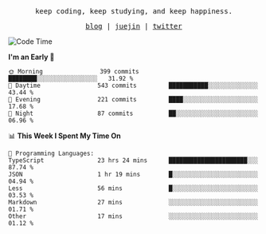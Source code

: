 <p align="center">
  <samp>
    <span>keep coding, keep studying, and keep happiness.</span>
  </samp>
</p>

<p align="center">
  <samp>
    <a href="https://deweyou.me">blog</a>  |
    <a href="https://juejin.cn/user/4309700183594366">juejin</a> |
    <a href="https://twitter.com/ouduidui">twitter</a>
  </samp>
</p>

<!--START_SECTION:waka-->
![Code Time](http://img.shields.io/badge/Code%20Time-4%2C880%20hrs%2056%20mins-blue)

**I'm an Early 🐤** 

```text
🌞 Morning                399 commits         ████████░░░░░░░░░░░░░░░░░   31.92 % 
🌆 Daytime                543 commits         ███████████░░░░░░░░░░░░░░   43.44 % 
🌃 Evening                221 commits         ████░░░░░░░░░░░░░░░░░░░░░   17.68 % 
🌙 Night                  87 commits          ██░░░░░░░░░░░░░░░░░░░░░░░   06.96 % 
```


📊 **This Week I Spent My Time On** 

```text
💬 Programming Languages: 
TypeScript               23 hrs 24 mins      ██████████████████████░░░   87.74 % 
JSON                     1 hr 19 mins        █░░░░░░░░░░░░░░░░░░░░░░░░   04.94 % 
Less                     56 mins             █░░░░░░░░░░░░░░░░░░░░░░░░   03.53 % 
Markdown                 27 mins             ░░░░░░░░░░░░░░░░░░░░░░░░░   01.71 % 
Other                    17 mins             ░░░░░░░░░░░░░░░░░░░░░░░░░   01.12 % 
```


<!--END_SECTION:waka-->
